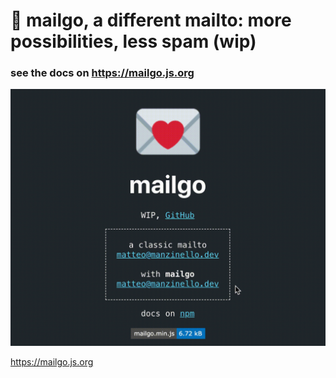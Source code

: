 # 💌 mailgo, a different mailto: more possibilities, less spam (wip)

### see the docs on <https://mailgo.js.org>

![mailgo screencast](/assets/video/mailgo-screencast.gif)

<https://mailgo.js.org>
